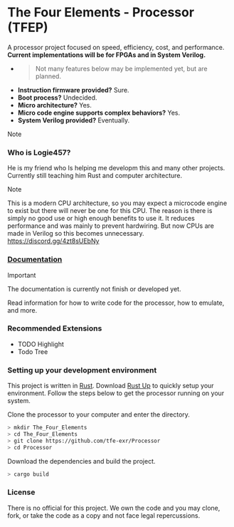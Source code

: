 # The Four Elements - Processor (TFEP)
A processor project focused on speed, efficiency, cost, and performance. **Current implementations will be for FPGAs and in System Verilog.**

- > Not many features below may be implemented yet, but are planned. 
- **Instruction firmware provided?** Sure.
- **Boot process?** Undecided.
- **Micro architecture?** Yes.
- **Micro code engine supports complex behaviors?** Yes.
- **System Verilog provided?** Eventually.

> [!NOTE]
> ### Who is Logie457?
> He is my friend who Is helping me developm this and many other projects. Currently still teaching him Rust and computer architecture.

> [!NOTE]
> This is a modern CPU architecture, so you may expect a microcode engine to exist but there will never be one for this CPU. The reason is there is simply no good use or high enough benefits to use it. It reduces performance and was mainly to prevent hardwiring. But now CPUs are made in Verilog so this becomes unnecessary.
https://discord.gg/4zt8sUEbNy

### [Documentation](./docs.md)
> [!IMPORTANT] 
> The documentation is currently not finish or developed yet.

Read information for how to write code for the processor, how to emulate, and more. 

### Recommended Extensions
- TODO Highlight
- Todo Tree

### Setting up your development environment
<!-- TODO: Add OpenCL once it is used in the emulation core -->
This project is written in [Rust](https://www.rust-lang.org/). Download [Rust Up](https://rustup.rs/) to quickly setup your environment. Follow the steps below to get the processor running on your system.

Clone the processor to your computer and enter the directory.
```bash
> mkdir The_Four_Elements
> cd The_Four_Elements
> git clone https://github.com/tfe-exr/Processor
> cd Processor
```

Download the dependencies and build the project.
```bash
> cargo build
```

### License
There is no official for this project. We own the code and you may clone, fork, or take the code as a copy and not face legal repercussions.
